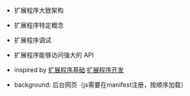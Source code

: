 - 扩展程序大致架构
- 扩展程序特定概念
- 扩展程序调试
- 扩展程序能够访问强大的 API
- inspired by
[扩展程序基础](https://crxdoc-zh.appspot.com/extensions/getstarted)
[扩展程序开发](https://crxdoc-zh.appspot.com/extensions/overview)


- background: 后台网页（js需要在manifest注册，按顺序加载）
